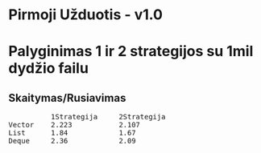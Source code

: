 Pirmoji Užduotis - v1.0
====
Palyginimas 1 ir 2 strategijos su 1mil dydžio failu
==

Skaitymas/Rusiavimas
---
<pre>
          1Strategija     2Strategija
Vector    2.223           2.107
List      1.84            1.67
Deque     2.36            2.09
